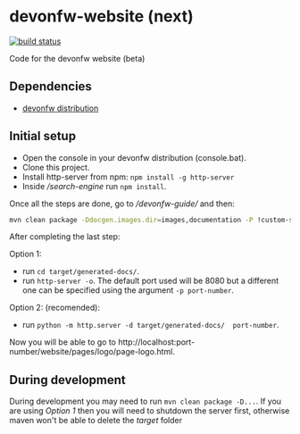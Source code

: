 # devonfw-website (next)

[![build status](https://travis-ci.com/devonfw/devonfw-official-website.svg?branch=master)](https://travis-ci.com/devonfw/devonfw-official-website)

Code for the devonfw website (beta)

## Dependencies

* [devonfw distribution](http://de-mucevolve02/files/devonfw/current/)

## Initial setup

* Open the console in your devonfw distribution (console.bat).
* Clone this project.
* Install http-server from npm: `npm install -g http-server`
* Inside _/search-engine_ run `npm install`.

Once all the steps are done, go to _/devonfw-guide/_ and then:

```bash
mvn clean package -Ddocgen.images.dir=images,documentation -P !custom-style,generate-html-doc
```

After completing the last step:

Option 1:

* run `cd target/generated-docs/`.
* run `http-server -o`. The default port used will be 8080 but a different one can be specified using the argument `-p port-number`.

Option 2: (recomended):

* run `python -m http.server -d target/generated-docs/  port-number`.


Now you will be able to go to http://localhost:port-number/website/pages/logo/page-logo.html.

## During development

During development you may need to run `mvn clean package -D...`. If you are using _Option 1_ then you will need to shutdown the server first, otherwise maven won't be able to delete the _target_ folder
